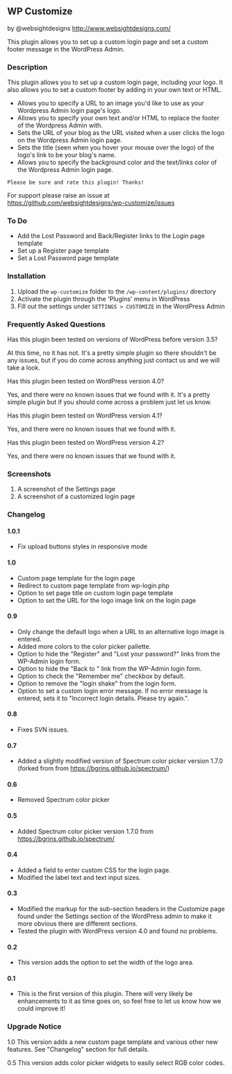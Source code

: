 ## WP Customize

by @websightdesigns
http://www.websightdesigns.com/

This plugin allows you to set up a custom login page and set a custom footer message in the WordPress Admin.

### Description

This plugin allows you to set up a custom login page, including your logo. It also allows you to set a custom footer by adding in your own text or HTML.

* Allows you to specify a URL to an image you'd like to use as your Wordpress Admin login page's logo.
* Allows you to specify your own text and/or HTML to replace the footer of the Wordpress Admin with.
* Sets the URL of your blog as the URL visited when a user clicks the logo on the Wordpress Admin login page.
* Sets the title (seen when you hover your mouse over the logo) of the logo's link to be your blog's name.
* Allows you to specify the background color and the text/links color of the Wordpress Admin login page.

`Please be sure and rate this plugin! Thanks!`

For support please raise an issue at https://github.com/websightdesigns/wp-customize/issues

### To Do

* Add the Lost Password and Back/Register links to the Login page template
* Set up a Register page template
* Set a Lost Password page template

### Installation

1. Upload the `wp-customize` folder to the `/wp-content/plugins/` directory
2. Activate the plugin through the 'Plugins' menu in WordPress
3. Fill out the settings under `SETTINGS > CUSTOMIZE` in the WordPress Admin

### Frequently Asked Questions

Has this plugin been tested on versions of WordPress before version 3.5?

At this time, no it has not. It's a pretty simple plugin so there shouldn't be any issues, but if you do come across anything just contact us and we will take a look.

Has this plugin been tested on WordPress version 4.0?

Yes, and there were no known issues that we found with it. It's a pretty simple plugin but if you should come across a problem just let us know.

Has this plugin been tested on WordPress version 4.1?

Yes, and there were no known issues that we found with it.

Has this plugin been tested on WordPress version 4.2?

Yes, and there were no known issues that we found with it.

### Screenshots

1. A screenshot of the Settings page
2. A screenshot of a customized login page

### Changelog

#### 1.0.1
* Fix upload buttons styles in responsive mode

#### 1.0
* Custom page template for the login page
* Redirect to custom page template from wp-login.php
* Option to set page title on custom login page template
* Option to set the URL for the logo image link on the login page

#### 0.9
* Only change the default logo when a URL to an alternative logo image is entered.
* Added more colors to the color picker pallette.
* Option to hide the "Register" and "Lost your password?" links from the WP-Admin login form.
* Option to hide the "Back to <site name>" link from the WP-Admin login form.
* Option to check the "Remember me" checkbox by default.
* Option to remove the "login shake" from the login form.
* Option to set a custom login error message. If no error message is entered, sets it to "Incorrect login details. Please try again.".

#### 0.8
* Fixes SVN issues.

#### 0.7
* Added a slightly modified version of Spectrum color picker version 1.7.0 (forked from from https://bgrins.github.io/spectrum/)

#### 0.6
* Removed Spectrum color picker

#### 0.5
* Added Spectrum color picker version 1.7.0 from https://bgrins.github.io/spectrum/

#### 0.4
* Added a field to enter custom CSS for the login page.
* Modified the label text and text input sizes.

#### 0.3
* Modified the markup for the sub-section headers in the Customize page found under the Settings section of the WordPress admin to make it more obvious there are different sections.
* Tested the plugin with WordPress version 4.0 and found no problems.

#### 0.2
* This version adds the option to set the width of the logo area.

#### 0.1
* This is the first version of this plugin. There will very likely be enhancements to it as time goes on, so feel free to let us know how we could improve it!

### Upgrade Notice

1.0
This version adds a new custom page template and various other new features. See "Changelog" section for full details.

0.5
This version adds color picker widgets to easily select RGB color codes.